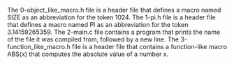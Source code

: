 The 0-object_like_macro.h file is a header file that defines a macro named SIZE as an abbreviation for the token 1024.
The 1-pi.h file is a header file that defines a macro named PI as an abbreviation for the token 3.14159265359.
The 2-main.c file contains a program that prints the name of the file it was compiled from, followed by a new line.
The 3-function_like_macro.h file is a header file that contains a function-like macro ABS(x) that computes the absolute value of a number x.
